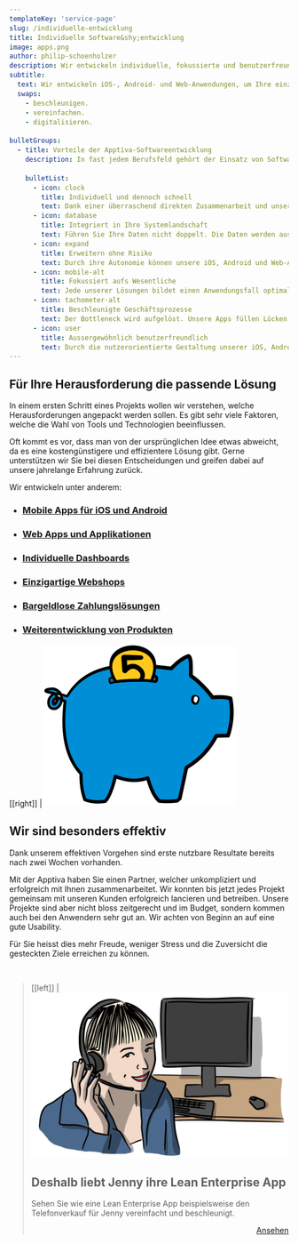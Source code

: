 ```yaml
---
templateKey: 'service-page'
slug: /individuelle-entwicklung
title: Individuelle Software&shy;entwicklung
image: apps.png
author: philip-schoenholzer
description: Wir entwickeln individuelle, fokussierte und benutzer­freundliche Anwendungen, um Ihre einzigartigen Geschäftsprozesse zu beschleunigen. Es gibt heute eine Vielzahl von Tools und Technologien. Wir helfen Ihnen, die richtige Wahl für eine reibungslose Umsetzung und einen optimalen Betrieb zu treffen.
subtitle:
  text: Wir entwickeln iOS-, Android- und Web-Anwendungen, um Ihre einzigartigen Geschäftsprozesse zu
  swaps:
    - beschleunigen.
    - vereinfachen.
    - digitalisieren.

bulletGroups:
  - title: Vorteile der Apptiva-Software­entwicklung
    description: In fast jedem Berufsfeld gehört der Einsatz von Softwareprodukten zum Alltag. Umso wichtiger ist es, dass die Verwendung dieser Hilfsmittel problemlos funktioniert. Bestenfalls machen die Apps und Applikationen sogar Spass. Bei der individuellen <a href="/">Softwareentwicklung</a> halten wir uns an das <a target="_blank" rel="noopener noreferrer" href="http://www.lean-enterprise-app.com/">Manifest der Lean Enterprise App</a>.

    bulletList:
      - icon: clock
        title: Individuell und dennoch schnell
        text: Dank einer überraschend direkten Zusammenarbeit und unserem agilen Vorgehen sind bereits nach wenigen Tagen die ersten Ergebnisse im Einsatz.
      - icon: database
        title: Integriert in Ihre System­landschaft
        text: Führen Sie Ihre Daten nicht doppelt. Die Daten werden aus bestehenden Systemen bezogen und die Resultate zurückgeschrieben.
      - icon: expand
        title: Erweitern ohne Risiko
        text: Durch ihre Autonomie können unsere iOS, Android und Web-Apps einfach und schnell angepasst und erweitert werden, ohne das Gesamtsystem zu gefährden.
      - icon: mobile-alt
        title: Fokussiert aufs Wesentliche
        text: Jede unserer Lösungen bildet einen Anwendungsfall optimal ab. Damit können wir uns auf das Wesentliche fokussieren und erschaffen nicht die “eierlegende Wollmilchsau”. Unnötiger Ballast ist fehl am Platz.
      - icon: tachometer-alt
        title: Beschleunigte Geschäfts­prozesse
        text: Der Bottleneck wird aufgelöst. Unsere Apps füllen Lücken, die Standardsoftware nicht füllen kann.
      - icon: user
        title: Ausser­gewöhnlich benutzer­freundlich
        text: Durch die nutzerorientierte Gestaltung unserer iOS, Android und Web-Apps befinden sich die Anwender im Zentrum. Sie erhalten eine Lösung die verständlich, einfach und schnell zu bedienen ist.
---
```


## Für Ihre Herausforderung die passende Lösung

In einem ersten Schritt eines Projekts wollen wir verstehen, welche Herausforderungen angepackt werden sollen. Es gibt sehr viele Faktoren, welche die Wahl von Tools und Technologien beeinflussen.

Oft kommt es vor, dass man von der ursprünglichen Idee etwas abweicht, da es eine kostengünstigere und effizientere Lösung gibt. Gerne unterstützen wir Sie bei diesen Entscheidungen und greifen dabei auf unsere jahrelange Erfahrung zurück.

Wir entwickeln unter anderem:

- ### [Mobile Apps für iOS und Android](/mobile-apps-ios-android/)

- ### [Web Apps und Applikationen](/web-apps/)

- ### [Individuelle Dashboards](/custom-dashboard/)

- ### [Einzigartige Webshops](/einzigartiger-webshop/)

- ### [Bargeldlose Zahlungslösungen](/bargeldlos-bezahlen/)

- ### [Weiterentwicklung von Produkten](/weiterentwicklung-apps-produkte/)

[[right]]
|![Tiefe Kosten](sparschwein.svg)

## Wir sind besonders effektiv

Dank unserem effektiven Vorgehen sind erste nutzbare Resultate bereits nach zwei Wochen vorhanden.

Mit der Apptiva haben Sie einen Partner, welcher unkompliziert und erfolgreich mit Ihnen zusammenarbeitet. Wir konnten bis jetzt jedes Projekt gemeinsam mit unseren Kunden erfolgreich lancieren und betreiben. Unsere Projekte sind aber nicht bloss zeitgerecht und im Budget, sondern kommen auch bei den Anwendern sehr gut an. Wir achten von Beginn an auf eine gute Usability.

Für Sie heisst dies mehr Freude, weniger Stress und die Zuversicht die gesteckten Ziele erreichen zu können.

&nbsp;

<blockquote>

[[left]]
|![Jenny Hello](hello-jenny.png)

## Deshalb liebt Jenny ihre Lean Enterprise App

Sehen Sie wie eine Lean Enterprise App beispielsweise den Telefonverkauf für Jenny vereinfacht und beschleunigt.

<p style="text-align: right;">
<a class="button" href="/telefonverkauf-showcase/">Ansehen</a>
</p>
</blockquote>
